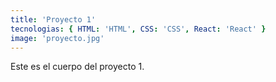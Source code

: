 ```yaml
---
title: 'Proyecto 1'
tecnologias: { HTML: 'HTML', CSS: 'CSS', React: 'React' }
image: 'proyecto.jpg'
---
```


Este es el cuerpo del proyecto 1.
